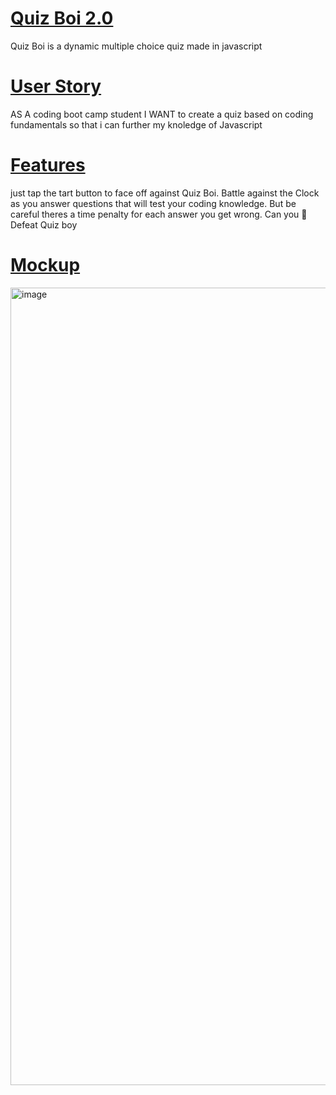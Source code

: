 # <ins>Quiz Boi 2.0<ins>
Quiz Boi is a dynamic multiple choice quiz made in javascript 

# <ins>User Story<ins>
AS A coding boot camp student
I WANT to create a quiz based on coding fundamentals
so that i can further my knoledge of Javascript

# <ins>Features<ins>
just tap the tart button to face off against Quiz Boi. Battle against the Clock as
you answer questions that will test your coding knowledge. But be careful theres
a time penalty for each answer you get wrong. Can you 🫵 Defeat Quiz boy 

# <ins>Mockup<ins>
<img width="1276" alt="image" src="https://github.com/CCUE96/Quiz-Boi-2.0/assets/159393541/ba323772-ddda-406b-bf3d-0845989e3996">
